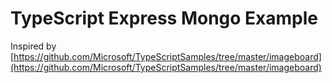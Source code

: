 # TypeScript Express Mongo Example

Inspired by [https://github.com/Microsoft/TypeScriptSamples/tree/master/imageboard](https://github.com/Microsoft/TypeScriptSamples/tree/master/imageboard)
